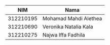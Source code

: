 
| NIM | Nama |
| - | - |
| 312210195| Mohamad Mahdi Alethea |
| 312210690 | Veronika Natalia Kala|
| 312210275 | Najwa Iffa Fadhila |
